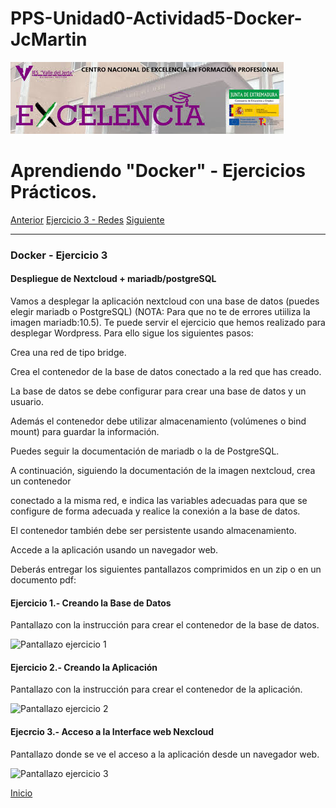 # PPS-Unidad0-Actividad5-Docker-JcMartin

![logotipo IES Valle del Jerte](../imagenes/excelencia.jpeg)

Aprendiendo "Docker" - Ejercicios Prácticos.
======

[Anterior](./Ejercicio2.md)
[Ejercicio 3 - Redes](#Docker---Ejercicio-3)
[Siguiente](./Ejercicio4.md)


--- 


### Docker - Ejercicio 3

#### Despliegue de Nextcloud + mariadb/postgreSQL
Vamos a desplegar la aplicación nextcloud con una base de datos (puedes elegir mariadb o PostgreSQL) (NOTA: Para que no te de errores utiiliza la imagen mariadb:10.5). Te puede servir el ejercicio que hemos realizado para desplegar Wordpress. Para ello sigue los siguientes pasos:

Crea una red de tipo bridge.

Crea el contenedor de la base de datos conectado a la red que has creado.

La base de datos se debe configurar para crear una base de datos y un usuario.

Además el contenedor debe utilizar almacenamiento (volúmenes o bind mount) para guardar la información.

 Puedes seguir la documentación de mariadb o la de PostgreSQL.


A continuación, siguiendo la documentación de la imagen nextcloud, crea un contenedor

conectado a la misma red, e indica las variables adecuadas para que se configure de forma adecuada y realice la conexión a la base de datos.

El contenedor también debe ser persistente usando almacenamiento.

Accede a la aplicación usando un navegador web.


Deberás entregar los siguientes pantallazos comprimidos en un zip o en un documento pdf:

#### Ejercicio 1.- Creando la Base de Datos

Pantallazo con la instrucción para crear el contenedor de la base de datos.

![Pantallazo ejercicio 1](../imagenes/Docker3-mariadb1.png)


#### Ejercicio 2.- Creando la Aplicación

Pantallazo con la instrucción para crear el contenedor de la aplicación.

![Pantallazo ejercicio 2](../imagenes/Docker3-nexcloud2.png)


#### Ejecrcio 3.- Acceso a la Interface web Nexcloud

Pantallazo donde se ve el acceso a la aplicación desde un navegador web.

![Pantallazo ejercicio 3](../imagenes/Docker3-nexcloud3.png)


[Inicio](#Docker---Ejercicio-3)
